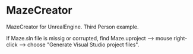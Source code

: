 # MazeCreator
MazeCreator for UnrealEngine. Third Person example.

If Maze.sln file is missig or corrupted, find Maze.uproject --> mouse right-click --> choose "Generate Visual Studio project files".
